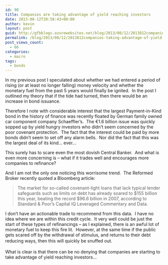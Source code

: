 ```yaml
---
id: 98
title: Companies are taking advantage of yield reaching investors
date: 2013-08-12T20:58:43+00:00
author: kevin
layout: post
guid: http://gfbblogs.azurewebsites.net/blog/2013/08/12/2013812companies-taking-advantage-of-yield-reaching-investors/
permalink: /blog/2013/08/12/2013812companies-taking-advantage-of-yield-reaching-investors/
post_views_count:
  - 66
categories:
  - macro
tags:
  - bonds
---
```

In my previous post I speculated about whether we had entered a period of rising (or at least no longer falling) money velocity and whether the monetary fuel from the past 5 years would finally be ignited. &nbsp;In the post I outlined my theory that if the tide had turned, then there would be an increase in bond issuance.

Therefore I note with considerable interest that the largest Payment-in-Kind bond in the history of finance was recently floated by German family owned car component company Schaeffler&#8217;s. &nbsp;The&nbsp;€1.6 billion issue was quickly sopped up by yield hungry investors who didn&#8217;t seem concerned by the poor covenant protection. &nbsp;The fact that the interest could be paid by more bonds didn&#8217;t seem to set off any alarm bells. &nbsp;Nor did the fact that this was the largest deal of its kind&#8230; ever&#8230; &nbsp;

This surely has to scare even the most dovish Central Banker. &nbsp;And what is even more concerning is &#8211; what if it trades well and encourages more companies to refinance?

And I am not the only one noticing this worrisome trend. &nbsp;The Reformed Broker recently quoted a Bloomberg article:&nbsp;

> The market for so-called covenant-light loans that lack typical lender safeguards such as limits on debt has already soared to $155 billion this year, beating the record $96.6 billion in 2007, according to Standard & Poor’s Capital IQ Leveraged Commentary and Data.

I don&#8217;t have an actionable trade to recommend from this data. &nbsp;I have no idea where we are within this credit cycle. &nbsp;It very well could be just the start of these types of refinancings &#8211; as I explained, there is an awful lot of monetary fuel to keep this fire lit. &nbsp;However, at the same time if the public gets scared off by the withdrawal of stimulus, and returns to their debt reducing ways, then this will quickly be snuffed out. &nbsp;<span style="line-height: 1.6em">&nbsp;</span>

What is clear is that there can be no denying that companies are starting to take advantage of yield reaching investors&#8230; &nbsp;&nbsp;

&nbsp;

&nbsp;

&nbsp;

&nbsp;